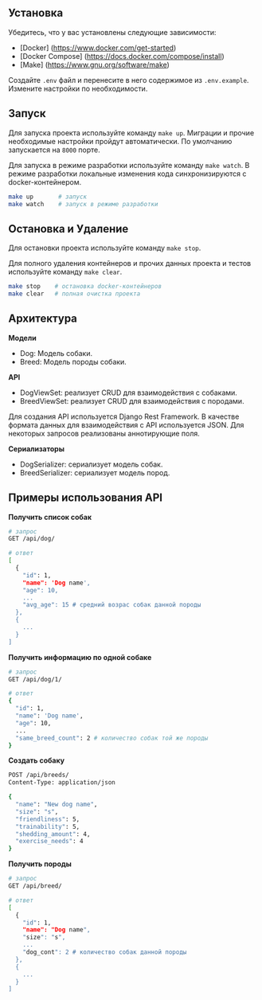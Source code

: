 ## Установка
Убедитесь, что у вас установлены следующие зависимости:

- [Docker] (https://www.docker.com/get-started)
- [Docker Compose] (https://docs.docker.com/compose/install)
- [Make] (https://www.gnu.org/software/make)

Создайте `.env` файл и перенесите в него содержимое из `.env.example`. Измените настройки по необходимости.

## Запуск

Для запуска проекта используйте команду `make up`. Миграции и прочие необходимые настройки пройдут автоматически. По умолчанию запускается на `8000` порте.

Для запуска в режиме разработки используйте команду `make watch`. В режиме разработки локальные изменения кода синхронизируются с docker-контейнером.

```bash
make up       # запуск
make watch    # запуск в режиме разработки
```

## Остановка и Удаление

Для остановки проекта используйте команду `make stop`.

Для полного удаления контейнеров и прочих данных проекта и тестов используйте команду `make clear`.

```bash
make stop    # остановка docker-контейнеров
make clear   # полная очистка проекта
```

## Архитектура

**Модели**

  - Dog: Модель собаки.
  - Breed: Модель породы собаки.

**API**

  - DogViewSet: реализует CRUD для взаимодействия с собаками.
  - BreedViewSet: реализует CRUD для взаимодействия с породами.

Для создания API используется Django Rest Framework.
В качестве формата данных для взаимодействия с API используется JSON.
Для некоторых запросов реализованы аннотирующие поля.

**Сериализаторы**

  - DogSerializer: сериализует модель собак.
  - BreedSerializer: сериализует модель пород.

## Примеры использования API

**Получить список собак**

```bash
# запрос
GET /api/dog/

# ответ
[
  {
    "id": 1,
    "name": 'Dog name',
    "age": 10,
    ...
    "avg_age": 15 # средний возрас собак данной породы
  },
  {
    ...
  }
]
```

**Получить информацию по одной собаке**

```bash
# запрос
GET /api/dog/1/

# ответ
{
  "id": 1,
  "name": 'Dog name',
  "age": 10,
  ...
  "same_breed_count": 2 # количество собак той же породы
}
```

**Создать собаку**

```bash
POST /api/breeds/
Content-Type: application/json

{
  "name": "New dog name",
  "size": "s",
  "friendliness": 5,
  "trainability": 5,
  "shedding_amount": 4,
  "exercise_needs": 4
}
```

**Получить породы**

```bash
# запрос
GET /api/breed/

# ответ
[
  {
    "id": 1,
    "name": "Dog name",
    "size": "s",
    ...
    "dog_cont": 2 # количество собак данной породы
  },
  {
    ...
  }
]
```

